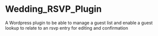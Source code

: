 # Wedding_RSVP_Plugin
A Wordpress plugin to be able to manage a guest list and enable a guest lookup to relate to an rsvp entry for editing and confirmation

